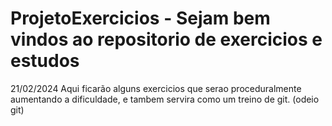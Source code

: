 # ProjetoExercicios - Sejam bem vindos ao repositorio de exercicios e estudos

21/02/2024
Aqui ficarão alguns exercicios que serao proceduralmente aumentando a dificuldade, e tambem servira como um treino de git. (odeio git) 
